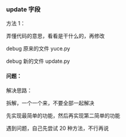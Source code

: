 
### update 字段  

方法 1：  

弄懂代码的意思，看看是干什么的，再修改  

debug 原来的文件 yuce.py  

debug 新的文件 update.py  

















































































#### 问题：  

解决思路：  

拆解，一个一个来，不要全部一起解决  

先实现最简单的功能，然后再实现第二简单的功能  

遇到问题，自己先尝试 20 种方法，不行再说  
